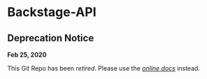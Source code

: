 # Backstage-API

## Deprecation Notice ## 

**Feb 25, 2020**

This Git Repo has been *retired*. Please use the [*online docs*](https://developers.taboola.com/backstage-api/reference) instead.
